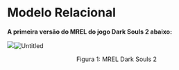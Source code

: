 # Modelo Relacional

**A primeira versão do MREL do jogo Dark Souls 2 abaixo:**

<img src = />![Untitled](https://github.com/user-attachments/assets/59f7e2c0-e16d-40d8-a279-4f24a43135ce)


<div style="text-align: center">
  <p>Figura 1: MREL Dark Souls 2</p>
</div>
